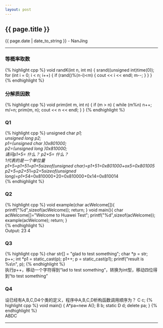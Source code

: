 ```yaml
---
layout: post
---
```


<h2>{{ page.title }}</h2>
<p class='meta'>{{ page.date | date_to_string }} - NanJing</p>

---


### 等概率取数 ###

{% highlight cpp %}
void randK(int n, int m)
{ 
    srand((unsigned int)time(0)); 
    for (int i = 0; i < n; i++) { 
        if (rand()%(n-i)<m) { 
            cout << i << endl; 
            m--; 
        } 
     } 
}
{% endhighlight %}

### 分解质因数 ###

{% highlight cpp %}
void prim(int m, int n)
 {
     if (m > n)
     {
         while (m%n) n++;
         m/=n;
         prim(m, n);
         cout << n << endl;
     }
 }
{% endhighlight %}

### Q1 ###

{% highlight cpp %}
unsigned char *p1;  
unsigned long *p2;  
p1=(unsigned char *)0x801000;  
p2=(unsigned long *)0x810000;  
请问p1+5= 什么？ p2+5= 什么？  
1代表的是一个单位量  
p1+5=p1+5*1=p1+5*sizeof(unsigned char)=p1+5*1=0x801000+ox5=0x801005  
p2+5=p2+5*1=p2+5*sizeof(unsigned long)=p1+5*4=0x810000+20=0x810000+0x14=0x810014  
{% endhighlight %}

### Q2 ###

{% highlight cpp %}
void example(char acWelcome[]){
    printf("%d",sizeof(acWelcome));
    return;
}
void main(){
    char acWelcome[]="Welcome to Huawei Test";
printf("%d",sizeof(acWelcome));
    example(acWelcome);
    return;
}  
{% endhighlight %}  
Output: 23 4

### Q3 ###

{% highlight cpp %}
char str[] = "glad to test something";
char *p = str;
p++;
int *p1 = static_cast(p);
p1++;
p = static_cast(p1);
printf("result is %s\n", p); 
{% endhighlight %}  
执行p++，移动一个字符得到“lad to test something”，转换为int型，移动四位得到“to test something”

### Q4 ###

设已经有A,B,C,D4个类的定义，程序中A,B,C,D析构函数调用顺序为？
C c;
{% highlight cpp %}
void main()
{
    A*pa=new A();
    B b;
    static D d;
    delete pa;
}
{% endhighlight %}  
ABDC

---